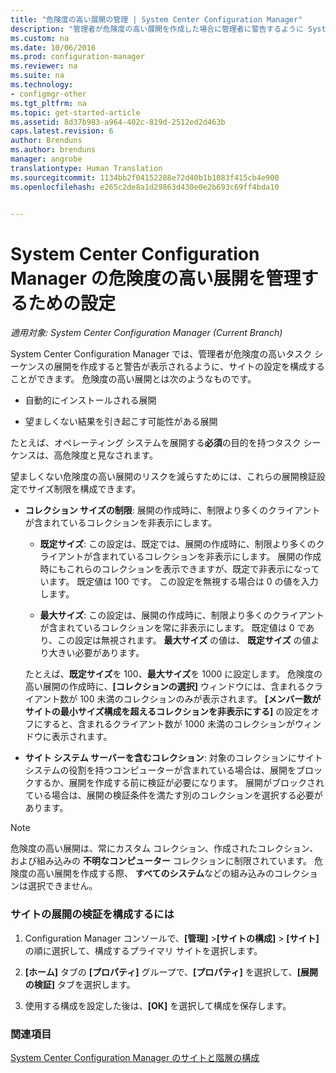 ```yaml
---
title: "危険度の高い展開の管理 | System Center Configuration Manager"
description: "管理者が危険度の高い展開を作成した場合に管理者に警告するように System Center Configuration Manager のサイト設定を構成する方法について説明します。"
ms.custom: na
ms.date: 10/06/2016
ms.prod: configuration-manager
ms.reviewer: na
ms.suite: na
ms.technology:
- configmgr-other
ms.tgt_pltfrm: na
ms.topic: get-started-article
ms.assetid: 8d37b983-a964-402c-819d-2512ed2d463b
caps.latest.revision: 6
author: Brenduns
ms.author: brenduns
manager: angrobe
translationtype: Human Translation
ms.sourcegitcommit: 1134bb2f04152288e72d40b1b1083f415cb4e900
ms.openlocfilehash: e265c2de8a1d29863d430e0e2b693c69ff4bda10


---
```

# <a name="settings-to-manage-high-risk-deployments-for-system-center-configuration-manager"></a>System Center Configuration Manager の危険度の高い展開を管理するための設定

*適用対象: System Center Configuration Manager (Current Branch)*


System Center Configuration Manager では、管理者が危険度の高いタスク シーケンスの展開を作成すると警告が表示されるように、サイトの設定を構成することができます。 危険度の高い展開とは次のようなものです。  

-   自動的にインストールされる展開  

-   望ましくない結果を引き起こす可能性がある展開  

 たとえば、オペレーティング システムを展開する**必須**の目的を持つタスク シーケンスは、高危険度と見なされます。  

 望ましくない危険度の高い展開のリスクを減らすためには、これらの展開検証設定でサイズ制限を構成できます。  

-   **コレクション サイズの制限**: 展開の作成時に、制限より多くのクライアントが含まれているコレクションを非表示にします。  

    -   **既定サイズ**: この設定は、既定では、展開の作成時に、制限より多くのクライアントが含まれているコレクションを非表示にします。 展開の作成時にもこれらのコレクションを表示できますが、既定で非表示になっています。 既定値は 100 です。 この設定を無視する場合は 0 の値を入力します。  

    -   **最大サイズ**: この設定は、展開の作成時に、制限より多くのクライアントが含まれているコレクションを常に非表示にします。 既定値は 0 であり、この設定は無視されます。 **最大サイズ** の値は、 **既定サイズ** の値より大きい必要があります。  

     たとえば、**既定サイズ**を 100、**最大サイズ**を 1000 に設定します。 危険度の高い展開の作成時に、**[コレクションの選択]** ウィンドウには、含まれるクライアント数が 100 未満のコレクションのみが表示されます。 **[メンバー数がサイトの最小サイズ構成を超えるコレクションを非表示にする]** の設定をオフにすると、含まれるクライアント数が 1000 未満のコレクションがウィンドウに表示されます。  

-   **サイト システム サーバーを含むコレクション**: 対象のコレクションにサイト システムの役割を持つコンピューターが含まれている場合は、展開をブロックするか、展開を作成する前に検証が必要になります。 展開がブロックされている場合は、展開の検証条件を満たす別のコレクションを選択する必要があります。  

> [!NOTE]  
>  危険度の高い展開は、常にカスタム コレクション、作成されたコレクション、および組み込みの **不明なコンピューター** コレクションに制限されています。 危険度の高い展開を作成する際、 **すべてのシステム**などの組み込みのコレクションは選択できません。  

### <a name="to-configure-deployment-verification-for-a-site"></a>サイトの展開の検証を構成するには  

1.  Configuration Manager コンソールで、**[管理]** >**[サイトの構成]** > **[サイト]** の順に選択して、構成するプライマリ サイトを選択します。  

2.  **[ホーム]** タブの **[プロパティ]** グループで、**[プロパティ]** を選択して、**[展開の検証]** タブを選択します。  

3.  使用する構成を設定した後は、**[OK]** を選択して構成を保存します。  

### <a name="see-also"></a>関連項目  
 [System Center Configuration Manager のサイトと階層の構成](../../core/servers/deploy/configure/configure-sites-and-hierarchies.md)



<!--HONumber=Nov16_HO1-->


